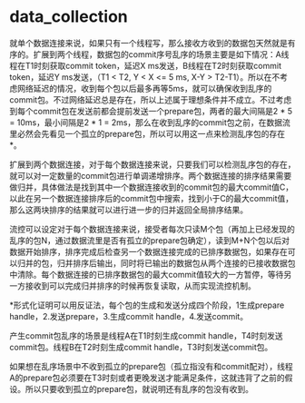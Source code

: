 # data_collection

就单个数据连接来说，如果只有一个线程写，那么接收方收到的数据包天然就是有序的。扩展到两个线程，数据包的commit序号乱序的场景主要是如下情况：A线程在T1时刻获取commit token，延迟X ms发送，B线程在T2时刻获取commit token，延迟Y ms发送，（T1 < T2, Y < X <= 5 ms, X-Y > T2-T1）。所以在不考虑网络延迟的情况，收到每个包以后最多再等5ms，就可以确保收到乱序的commit包。不过网络延迟总是存在，所以上述属于理想条件并不成立。不过考虑到每个commit包在发送前都会提前发送一个prepare包，两者的最大间隔是2 * 5 = 10ms，最小间隔是2 * 1 = 2ms，那么在收到乱序的commit包之前，在数据流里必然会先看见一个孤立的prepare包，所以可以用这一点来检测乱序包的存在*。

扩展到两个数据连接，对于每个数据连接来说，只要我们可以检测乱序包的存在，就可以对一定数量的commit包进行单调递增排序。两个数据连接的排序结果需要做归并，具体做法是找到其中一个数据连接收到的commit包的最大commit值C，以此在另一个数据连接排序后的commit包中搜索，找到小于C的最大commit值，那么这两块排序的结果就可以进行进一步的归并返回全局排序结果。

流控可以设定对于每个数据连接来说，接受者每次只读M个包（再加上已经发现的乱序的包N，通过数据流里是否有孤立的prepare包确定），读到M+N个包以后对数据开始排序，排序完成后检查另一个数据连接完成的已排序数据包，如果存在可以归并的包，归并排序后输出，同时将已输出的数据包从两个连接的已接收数据包中清除。每个数据连接的已排序数据包的最大commit值较大的一方暂停，等待另一方接收到可以完成归并排序的时候再恢复读取，从而实现流控机制。


*形式化证明可以用反证法，每个包的生成和发送分成四个阶段，1生成prepare handle，2.发送prepare，3.生成commit handle，4.发送commit。

产生commit包乱序的场景是线程A在T1时刻生成commit handle，T4时刻发送commit包。线程B在T2时刻生成commit handle，T3时刻发送commit包。

如果想在乱序场景中不收到孤立的prepare包（孤立指没有和commit配对），线程A的prepare包必须要在T3时刻或者更晚发送才能满足条件，这就违背了之前的假设。所以只要收到孤立的prepare包，就说明还有乱序的包没有收到。

